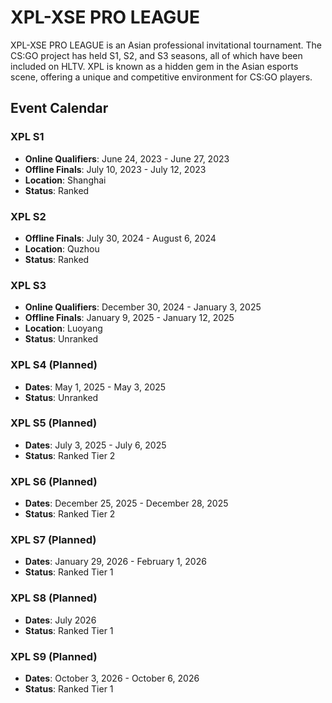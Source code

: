 # XPL-XSE PRO LEAGUE

XPL-XSE PRO LEAGUE is an Asian professional invitational tournament. The CS:GO project has held S1, S2, and S3 seasons, all of which have been included on HLTV. XPL is known as a hidden gem in the Asian esports scene, offering a unique and competitive environment for CS:GO players.

## Event Calendar

### XPL S1
- **Online Qualifiers**: June 24, 2023 - June 27, 2023
- **Offline Finals**: July 10, 2023 - July 12, 2023
- **Location**: Shanghai
- **Status**: Ranked

### XPL S2
- **Offline Finals**: July 30, 2024 - August 6, 2024
- **Location**: Quzhou
- **Status**: Ranked

### XPL S3
- **Online Qualifiers**: December 30, 2024 - January 3, 2025
- **Offline Finals**: January 9, 2025 - January 12, 2025
- **Location**: Luoyang
- **Status**: Unranked

### XPL S4 (Planned)
- **Dates**: May 1, 2025 - May 3, 2025
- **Status**: Unranked

### XPL S5 (Planned)
- **Dates**: July 3, 2025 - July 6, 2025
- **Status**: Ranked Tier 2

### XPL S6 (Planned)
- **Dates**: December 25, 2025 - December 28, 2025
- **Status**: Ranked Tier 2

### XPL S7 (Planned)
- **Dates**: January 29, 2026 - February 1, 2026
- **Status**: Ranked Tier 1

### XPL S8 (Planned)
- **Dates**: July 2026
- **Status**: Ranked Tier 1

### XPL S9 (Planned)
- **Dates**: October 3, 2026 - October 6, 2026
- **Status**: Ranked Tier 1
